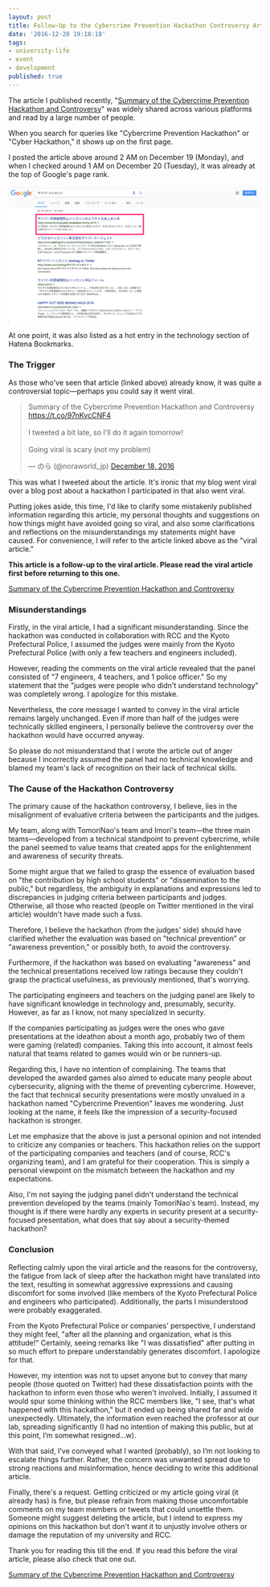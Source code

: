 ```yaml
---
layout: post
title: Follow-Up to the Cybercrime Prevention Hackathon Controversy Article
date: '2016-12-20 19:18:18'
tags:
- university-life
- event
- development
published: true
---
```


The article I published recently, "[Summary of the Cybercrime Prevention Hackathon and Controversy](https://noraworld.blog/cyber-hackathon-trolling-2016/)" was widely shared across various platforms and read by a large number of people.

When you search for queries like "Cybercrime Prevention Hackathon" or "Cyber Hackathon," it shows up on the first page.

I posted the article above around 2 AM on December 19 (Monday), and when I checked around 1 AM on December 20 (Tuesday), it was already at the top of Google's page rank.

![Google Page Ranking Top](https://raw.githubusercontent.com/noraworld/blog-content/main/cyber-hackathon-trolling-2016-sequel/cyber_hackathon_toprank.png)

At one point, it was also listed as a hot entry in the technology section of Hatena Bookmarks.

### The Trigger
As those who've seen that article (linked above) already know, it was quite a controversial topic—perhaps you could say it went viral.

<blockquote class="twitter-tweet" data-lang="ja"><p lang="ja" dir="ltr">Summary of the Cybercrime Prevention Hackathon and Controversy <a href="https://t.co/97nKvcCNF4">https://t.co/97nKvcCNF4</a><br><br>I tweeted a bit late, so I'll do it again tomorrow!<br><br>Going viral is scary (not my problem)</p>&mdash; のら (@noraworld_jp) <a href="https://twitter.com/noraworld_jp/status/810526204532903936">December 18, 2016</a></blockquote>
<script async src="//platform.twitter.com/widgets.js" charset="utf-8"></script>

This was what I tweeted about the article. It's ironic that my blog went viral over a blog post about a hackathon I participated in that also went viral.

Putting jokes aside, this time, I'd like to clarify some mistakenly published information regarding this article, my personal thoughts and suggestions on how things might have avoided going so viral, and also some clarifications and reflections on the misunderstandings my statements might have caused. For convenience, I will refer to the article linked above as the "viral article."

**This article is a follow-up to the viral article. Please read the viral article first before returning to this one.**

[Summary of the Cybercrime Prevention Hackathon and Controversy](https://noraworld.blog/cyber-hackathon-trolling-2016/)

### Misunderstandings
Firstly, in the viral article, I had a significant misunderstanding. Since the hackathon was conducted in collaboration with RCC and the Kyoto Prefectural Police, I assumed the judges were mainly from the Kyoto Prefectural Police (with only a few teachers and engineers included).

However, reading the comments on the viral article revealed that the panel consisted of "7 engineers, 4 teachers, and 1 police officer." So my statement that the "judges were people who didn't understand technology" was completely wrong. I apologize for this mistake.

Nevertheless, the core message I wanted to convey in the viral article remains largely unchanged. Even if more than half of the judges were technically skilled engineers, I personally believe the controversy over the hackathon would have occurred anyway.

So please do not misunderstand that I wrote the article out of anger because I incorrectly assumed the panel had no technical knowledge and blamed my team's lack of recognition on their lack of technical skills.

### The Cause of the Hackathon Controversy
The primary cause of the hackathon controversy, I believe, lies in the misalignment of evaluative criteria between the participants and the judges.

My team, along with TomoriNao's team and Imori's team—the three main teams—developed from a technical standpoint to prevent cybercrime, while the panel seemed to value teams that created apps for the enlightenment and awareness of security threats.

Some might argue that we failed to grasp the essence of evaluation based on "the contribution by high school students" or "dissemination to the public," but regardless, the ambiguity in explanations and expressions led to discrepancies in judging criteria between participants and judges. Otherwise, all those who reacted (people on Twitter mentioned in the viral article) wouldn't have made such a fuss.

Therefore, I believe the hackathon (from the judges' side) should have clarified whether the evaluation was based on "technical prevention" or "awareness prevention," or possibly both, to avoid the controversy.

Furthermore, if the hackathon was based on evaluating "awareness" and the technical presentations received low ratings because they couldn't grasp the practical usefulness, as previously mentioned, that's worrying.

The participating engineers and teachers on the judging panel are likely to have significant knowledge in technology and, presumably, security. However, as far as I know, not many specialized in security.

If the companies participating as judges were the ones who gave presentations at the ideathon about a month ago, probably two of them were gaming (related) companies. Taking this into account, it almost feels natural that teams related to games would win or be runners-up.

Regarding this, I have no intention of complaining. The teams that developed the awarded games also aimed to educate many people about cybersecurity, aligning with the theme of preventing cybercrime. However, the fact that technical security presentations were mostly unvalued in a hackathon named "Cybercrime Prevention" leaves me wondering. Just looking at the name, it feels like the impression of a security-focused hackathon is stronger.

Let me emphasize that the above is just a personal opinion and not intended to criticize any companies or teachers. This hackathon relies on the support of the participating companies and teachers (and of course, RCC's organizing team), and I am grateful for their cooperation. This is simply a personal viewpoint on the mismatch between the hackathon and my expectations.

Also, I'm not saying the judging panel didn't understand the technical prevention developed by the teams (mainly TomoriNao's team). Instead, my thought is if there were hardly any experts in security present at a security-focused presentation, what does that say about a security-themed hackathon?

### Conclusion
Reflecting calmly upon the viral article and the reasons for the controversy, the fatigue from lack of sleep after the hackathon might have translated into the text, resulting in somewhat aggressive expressions and causing discomfort for some involved (like members of the Kyoto Prefectural Police and engineers who participated). Additionally, the parts I misunderstood were probably exaggerated.

From the Kyoto Prefectural Police or companies' perspective, I understand they might feel, "after all the planning and organization, what is this attitude!" Certainly, seeing remarks like "I was dissatisfied" after putting in so much effort to prepare understandably generates discomfort. I apologize for that.

However, my intention was not to upset anyone but to convey that many people (those quoted on Twitter) had these dissatisfaction points with the hackathon to inform even those who weren't involved. Initially, I assumed it would spur some thinking within the RCC members like, "I see, that's what happened with this hackathon," but it ended up being shared far and wide unexpectedly. Ultimately, the information even reached the professor at our lab, spreading significantly (I had no intention of making this public, but at this point, I’m somewhat resigned…w).

With that said, I've conveyed what I wanted (probably), so I’m not looking to escalate things further. Rather, the concern was unwanted spread due to strong reactions and misinformation, hence deciding to write this additional article.

Finally, there's a request. Getting criticized or my article going viral (it already has) is fine, but please refrain from making those uncomfortable comments on my team members or tweets that could unsettle them. Someone might suggest deleting the article, but I intend to express my opinions on this hackathon but don't want it to unjustly involve others or damage the reputation of my university and RCC.

Thank you for reading this till the end. If you read this before the viral article, please also check that one out.

[Summary of the Cybercrime Prevention Hackathon and Controversy](https://noraworld.blog/cyber-hackathon-trolling-2016/)
